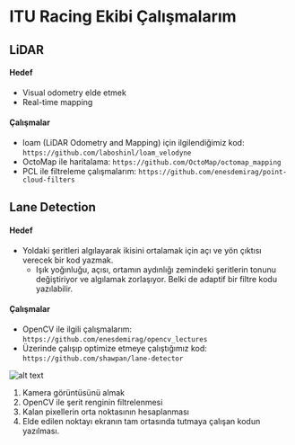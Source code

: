 # ITU Racing Ekibi Çalışmalarım #

## LiDAR

#### Hedef
* Visual odometry elde etmek
* Real-time mapping

#### Çalışmalar
* loam (LiDAR Odometry and Mapping) için ilgilendiğimiz kod: ```https://github.com/laboshinl/loam_velodyne```
* OctoMap ile haritalama: ```https://github.com/OctoMap/octomap_mapping```
* PCL ile filtreleme çalışmalarım: ```https://github.com/enesdemirag/point-cloud-filters```

## Lane Detection

#### Hedef
* Yoldaki şeritleri algılayarak ikisini ortalamak için açı ve yön çıktısı verecek bir kod yazmak.
    * Işık yoğınluğu, açısı, ortamın aydınlığı zemindeki şeritlerin tonunu değiştiriyor ve algılamak zorlaşıyor. Belki de adaptif bir filtre kodu yazılabilir.

#### Çalışmalar
* OpenCV ile ilgili çalışmalarım: ```https://github.com/enesdemirag/opencv_lectures```
* Üzerinde çalışıp optimize etmeye çalıştığımız kod: ```https://github.com/shawpan/lane-detector```

![alt text](https://github.com/ituracingteam/lane_detection/src/test_files/flowchart.png "flowchart")

1. Kamera görüntüsünü almak
2. OpenCV ile şerit renginin filtrelenmesi
3. Kalan pixellerin orta noktasının hesaplanması
4. Elde edilen noktayı ekranın tam ortasında tutmaya çalışan kodun yazılması.

